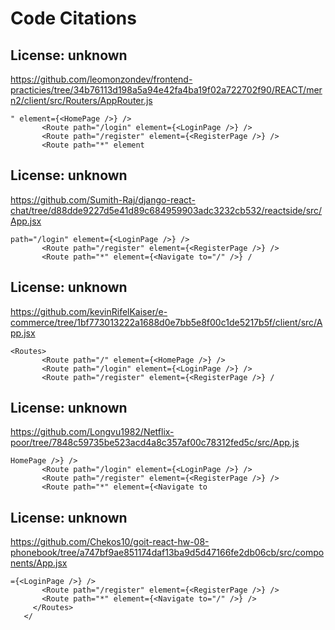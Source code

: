 # Code Citations

## License: unknown
https://github.com/leomonzondev/frontend-practicies/tree/34b76113d198a5a94e42fa4ba19f02a722702f90/REACT/mern2/client/src/Routers/AppRouter.js

```
" element={<HomePage />} />
       <Route path="/login" element={<LoginPage />} />
       <Route path="/register" element={<RegisterPage />} />
       <Route path="*" element
```


## License: unknown
https://github.com/Sumith-Raj/django-react-chat/tree/d88dde9227d5e41d89c684959903adc3232cb532/reactside/src/App.jsx

```
path="/login" element={<LoginPage />} />
       <Route path="/register" element={<RegisterPage />} />
       <Route path="*" element={<Navigate to="/" />} /
```


## License: unknown
https://github.com/kevinRifelKaiser/e-commerce/tree/1bf773013222a1688d0e7bb5e8f00c1de5217b5f/client/src/App.jsx

```
<Routes>
       <Route path="/" element={<HomePage />} />
       <Route path="/login" element={<LoginPage />} />
       <Route path="/register" element={<RegisterPage />} /
```


## License: unknown
https://github.com/Longvu1982/Netflix-poor/tree/7848c59735be523acd4a8c357af00c78312fed5c/src/App.js

```
HomePage />} />
       <Route path="/login" element={<LoginPage />} />
       <Route path="/register" element={<RegisterPage />} />
       <Route path="*" element={<Navigate to
```


## License: unknown
https://github.com/Chekos10/goit-react-hw-08-phonebook/tree/a747bf9ae851174daf13ba9d5d47166fe2db06cb/src/components/App.jsx

```
={<LoginPage />} />
       <Route path="/register" element={<RegisterPage />} />
       <Route path="*" element={<Navigate to="/" />} />
     </Routes>
   </
```

